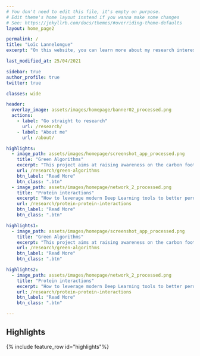 ```yaml
---
# You don't need to edit this file, it's empty on purpose.
# Edit theme's home layout instead if you wanna make some changes
# See: https://jekyllrb.com/docs/themes/#overriding-theme-defaults
layout: home_page2

permalink: /
title: "Loïc Lannelongue"
excerpt: "On this website, you can learn more about my research interests, my teaching and read blog articles."

last_modified_at: 25/04/2021

sidebar: true
author_profile: true
twitter: true

classes: wide

header:
  overlay_image: assets/images/homepage/banner02_processed.png
  actions:
    - label: "Go straight to research"
      url: /research/
    - label: "About me"
      url: /about/

highlights:
  - image_path: assets/images/homepage/screenshot_app_processed.png
    title: "Green Algorithms"
    excerpt: "This project aims at raising awareness on the carbon footprint of modern High Power Computing."
    url: /research/green-algorithms
    btn_label: "Read More"
    btn_class: ".btn"
  - image_path: assets/images/homepage/network_2_processed.png
    title: "Protein interactions"
    excerpt: "How to leverage modern Deep Learning tools to better perdict _in vivo_ protein-protein interactions?"
    url: /research/protein-protein-interactions
    btn_label: "Read More"
    btn_class: ".btn"

highlights1:
  - image_path: assets/images/homepage/screenshot_app_processed.png
    title: "Green Algorithms"
    excerpt: "This project aims at raising awareness on the carbon footprint of modern High Power Computing."
    url: /research/green-algorithms
    btn_label: "Read More"
    btn_class: ".btn"

highlights2:
  - image_path: assets/images/homepage/network_2_processed.png
    title: "Protein interactions"
    excerpt: "How to leverage modern Deep Learning tools to better perdict _in vivo_ protein-protein interactions?"
    url: /research/protein-protein-interactions
    btn_label: "Read More"
    btn_class: ".btn"

---
```


<!-- TODO responsiveness -->
<!-- TODO hide twitter feed on small devices (or put it at the end of the page) -->

<!-- On this website, you can learn more about my research interests, read the blog articles and find all my teaching material. Below are some highlights as well as recent blog articles. -->

## Highlights

{% include feature_row id="highlights"%}

<!-- {% include feature_row id="highlights1" type="left" %}

{% include feature_row id="highlights2" type="right" %} -->

<!-- {% twitter site.myTwitter maxwidth=300 limit=5 chrome=nofooter dnt=true %} -->